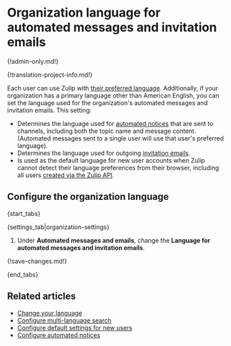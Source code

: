 # Organization language for automated messages and invitation emails

{!admin-only.md!}

{!translation-project-info.md!}

Each user can use Zulip with [their preferred language][user-lang].
Additionally, if your organization has a primary language other than
American English, you can set the language used for the organization's
automated messages and invitation emails. This setting:

* Determines the language used for [automated
  notices](/help/configure-automated-notices) that are sent to channels, including
  both the topic name and message content. (Automated messages sent to a single
  user will use that user's preferred language).
* Determines the language used for outgoing
  [invitation emails](/help/invite-new-users).
* Is used as the default language for new user accounts when Zulip
  cannot detect their language preferences from their browser,
  including all users [created via the Zulip API][api-create-user].

## Configure the organization language

{start_tabs}

{settings_tab|organization-settings}

1. Under **Automated messages and emails**, change the **Language for
   automated messages and invitation emails**.

{!save-changes.md!}

{end_tabs}

## Related articles

* [Change your language][user-lang]
* [Configure multi-language search](/help/configure-multi-language-search)
* [Configure default settings for new users](/help/configure-default-new-user-settings)
* [Configure automated notices](/help/configure-automated-notices)

[api-create-user]: https://zulip.com/api/create-user
[user-lang]: /help/change-your-language
